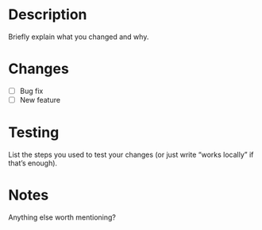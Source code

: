 # Description
Briefly explain what you changed and why.

# Changes
- [ ] Bug fix  
- [ ] New feature  

# Testing
List the steps you used to test your changes (or just write “works locally” if that’s enough).

# Notes
Anything else worth mentioning?
